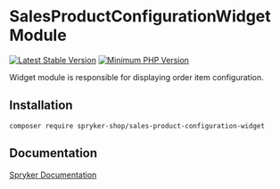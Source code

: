 # SalesProductConfigurationWidget Module
[![Latest Stable Version](https://poser.pugx.org/spryker-shop/sales-product-configuration-widget/v/stable.svg)](https://packagist.org/packages/spryker-shop/sales-product-configuration-widget)
[![Minimum PHP Version](https://img.shields.io/badge/php-%3E%3D%208.2-8892BF.svg)](https://php.net/)

Widget module is responsible for displaying order item configuration.

## Installation

```
composer require spryker-shop/sales-product-configuration-widget
```

## Documentation

[Spryker Documentation](https://docs.spryker.com)
